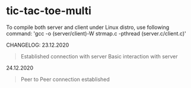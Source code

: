 # tic-tac-toe-multi
To compile both server and client under Linux distro, use following command: 'gcc -o (server/client)-W strmap.c -pthread (server.c/client.c)'

CHANGELOG:
23.12.2020
>Established connection with server
>Basic interaction with server

24.12.2020
>Peer to Peer connection established
